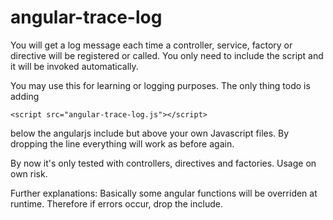 # angular-trace-log
You will get a log message each time a controller, service, factory or directive will be registered or called. You only need to include the script and it will be invoked automatically.

You may use this for learning or logging purposes. The only thing todo is adding

    <script src="angular-trace-log.js"></script>

below the angularjs include but above your own Javascript files.
By dropping the line everything will work as before again.

By now it's only tested with controllers, directives and factories. Usage on own risk.

Further explanations: 
Basically some angular functions will be overriden at runtime. Therefore if errors occur, drop the include.
